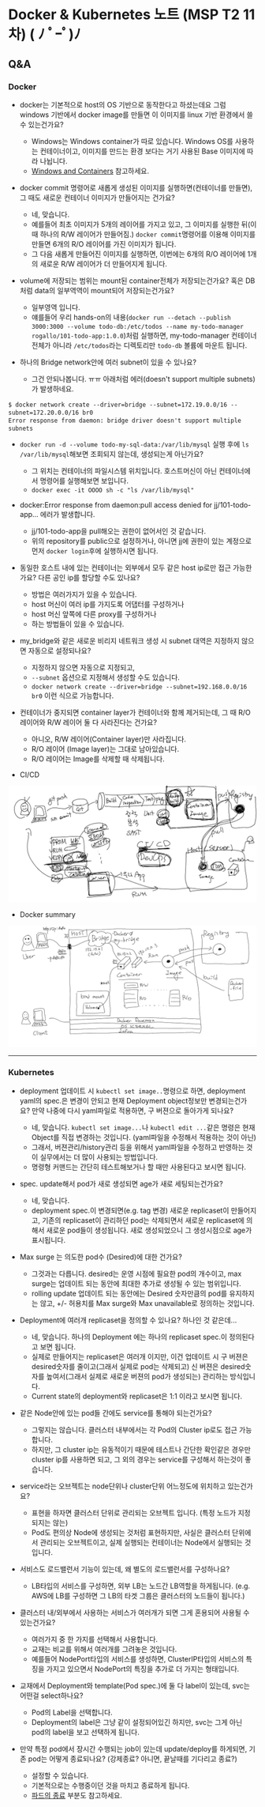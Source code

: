 # Docker & Kubernetes 노트 (MSP T2 11차) ( ﾉ ﾟｰﾟ)ﾉ

## Q&A

### Docker

- docker는 기본적으로 host의 OS 기반으로 동작한다고 하셨는데요 그럼 windows 기반에서 docker image를 만들면 이 이미지를 linux 기반 환경에서 쓸 수 있는건가요?
  - Windows는 Windows container가 따로 있습니다. Windows OS를 사용하는 컨테이너이고, 이미지를 만드는 환경 보다는 거기 사용된 Base 이미지에 따라 나뉩니다.
  - [Windows and Containers](https://docs.microsoft.com/en-us/virtualization/windowscontainers/about/) 참고하세요.


- docker commit 명령어로 새롭게 생성된 이미지를 실행하면(컨테이너를 만들면), 그 때도 새로운 컨테이너 이미지가 만들어지는 건가요?
  - 네, 맞습니다.
  - 예를들어 최초 이미지가 5개의 레이어를 가지고 있고, 그 이미지를 실행한 뒤(이 때 하나의 R/W 레이어가 만들어짐.) `docker commit`명령어를 이용해 이미지를 만들면 6개의 R/O 레이어를 가진 이미지가 됩니다.
  - 그 다음 새롭게 만들어진 이미지를 실행하면, 이번에는 6개의 R/O 레이어에 1개의 새로운 R/W 레이어가 더 만들어지게 됩니다.

- volume에 저장되는 범위는 mount된 container전체가 저장되는건가요? 혹은 DB처럼 data의 일부역역이 mount되어 저장되는건가요?
  - 일부영역 입니다.
  - 얘를들어 우리 hands-on의 내용(`docker run --detach --publish 3000:3000 --volume todo-db:/etc/todos --name my-todo-manager rogallo/101-todo-app:1.0.0`)처럼 실행하면, my-todo-manager 컨테이너 전체가 아니라 `/etc/todos`라는 디렉토리만 `todo-db` 볼륨에 마운트 됩니다.

- 하나의 Bridge network안에 여러 subnet이 있을 수 있나요?
  - 그건 안되나봅니다. ㅠㅠ 아래처럼 에러(doesn't support multiple subnets)가 발생하네요.
```
$ docker network create --driver=bridge --subnet=172.19.0.0/16 --subnet=172.20.0.0/16 br0
Error response from daemon: bridge driver doesn't support multiple subnets
```

- `docker run -d --volume todo-my-sql-data:/var/lib/mysql` 실행 후에 `ls /var/lib/mysql`해보면 조회되지 않는데, 생성되는게 아닌가요?
  - 그 위치는 컨테이너의 파일시스템 위치입니다. 호스트머신이 아닌 컨테이너에서 명령어를 실행해보면 보입니다.
  - `docker exec -it OOOO sh -c "ls /var/lib/mysql"`

- docker:Error response from daemon:pull access denied for jj/101-todo-app... 에러가 발생합니다.
  - jj/101-todo-app을 pull해오는 권한이 없어서인 것 같습니다.
  - 위의 repository를 public으로 설정하거나, 아니면 jj에 권한이 있는 계정으로 먼저 `docker login`후에 실행하시면 됩니다.

- 동일한 호스트 내에 있는 컨테이너는 외부에서 모두 같은 host ip로만 접근 가능한가요? 다른 공인 ip를 할당할 수도 있나요?
  - 방법은 여러가지가 있을 수 있습니다.
  - host 머신이 여러 ip를 가지도록 어댑터를 구성하거나
  - host 머신 앞쪽에 다른 proxy를 구성하거나
  - 하는 방법들이 있을 수 있습니다.


- my_bridge와 같은 새로운 비리지 네트워크 생성 시 subnet 대역은 지정하지 않으면 자동으로 설정되나요?
  - 지정하지 않으면 자동으로 지정되고,
  - `--subnet` 옵션으로 지정해서 생성할 수도 있습니다.
  - `docker network create --driver=bridge --subnet=192.168.0.0/16 br0` 이런 식으로 가능합니다.

- 컨테이너가 중지되면 container layer가 컨테이너와 함께 제거되는데, 그 때 R/O 레이어와 R/W 레이어 둘 다 사라진다는 건가요?
  - 아니오, R/W 레이어(Container layer)만 사라집니다.
  - R/O 레이어 (Image layer)는 그대로 남아있습니다.
  - R/O 레이어는 Image를 삭제할 때 삭제됩니다.

- CI/CD  

![](img/cicd_11.png)

- Docker summary  

![](img/docker_summary_11.png)

---

### Kubernetes

- deployment 업데이트 시 `kubectl set image..`명령으로 하면, deployment yaml의 spec.은 변경이 안되고 현재 Deployment object정보만 변경되는건가요? 만약 나중에 다시 yaml파일로 적용하면, 구 버젼으로 돌아가게 되나요?
  - 네, 맞습니다. `kubectl set image...`나 `kubectl edit ...`같은 명령은 현재 Object를 직접 변경하는 것입니다. (yaml파일을 수정해서 적용하는 것이 아닌)
  - 그래서, 버젼관리/history관리 등을 위해서 yaml파일을 수정하고 반영하는 것이 실무에서는 더 많이 사용되는 방법입니다.
  - 명령형 커맨드는 간단히 테스트해보거나 할 때만 사용된다고 보시면 됩니다.

- spec. update해서 pod가 새로 생성되면 age가 새로 세팅되는건가요?
  - 네, 맞습니다.
  - deployment spec.이 변경되면(e.g. tag 변경) 새로운 replicaset이 만들어지고, 기존의 replicaset이 관리하던 pod는 삭제되면서 새로운 replicaset에 의해서 새로운 pod들이 생성됩니다. 새로 생성되었으니 그 생성시점으로 age가 표시됩니다.

- Max surge 는 의도한 pod수 (Desired)에 대한 건가요?
  - 그것과는 다릅니다. desired는 운영 시점에 필요한 pod의 개수이고, max surge는 업데이트 되는 동안에 최대한 추가로 생성될 수 있는 범위입니다.
  - rolling update 업데이트 되는 동안에는 Desired 숫자만큼의 pod를 유지하지는 않고, +/- 허용치를 Max surge와 Max unavailable로 정의하는 것입니다.

- Deployment에 여러개 replicaset을 정의할 수 있나요? 하나인 것 같은데...
  - 네, 맞습니다. 하나의 Deployment 에는 하나의 replicaset spec.이 정의된다고 보면 됩니다.
  - 실제로 만들어지는 replicaset은 여러개 이지만, 이건 업데이트 시 구 버젼은 desired숫자를 줄이고(그래서 실제로 pod는 삭제되고) 신 버젼은 desired숫자를 높여서(그래서 실제로 새로운 버젼의 pod가 생성되는) 관리하는 방식입니다.
  - Current state의 deployment와 replicaset은 1:1 이라고 보시면 됩니다.

- 같은 Node안에 있는 pod들 간에도 service를 통해야 되는건가요?
  - 그렇지는 않습니다. 클러스터 내부에서는 각 Pod의 Cluster ip로도 접근 가능합니다.
  - 하지만, 그 cluster ip는 유동적이기 때문에 테스트나 간단한 확인같은 경우만 cluster ip를 사용하면 되고, 그 외의 경우는 service를 구성해서 하는것이 좋습니다.

- service라는 오브젝트는 node단위나 cluster단위 어느정도에 위치하고 있는건가요?
  - 표현을 하자면 클러스터 단위로 관리되는 오브젝트 입니다. (특정 노드가 지정되지는 않는)
  - Pod도 편의상 Node에 생성되는 것처럼 표현하지만, 사실은 클러스터 단위에서 관리되는 오브젝트이고, 실제 실행되는 컨테이너는 Node에서 실행되는 것입니다.

- 서비스도 로드밸런서 기능이 있는데, 왜 별도의 로드밸런서를 구성하나요?
  - LB타입의 서비스를 구성하면, 외부 LB는 노드간 LB역할을 하게됩니다. (e.g. AWS에 LB를 구성하면 그 LB의 타겟 그룹은 클러스터의 노드들이 됩니다.)

- 클러스터 내/외부에서 사용하는 서비스가 여러개가 되면 그게 혼용되어 사용될 수 있는건가요?
  - 여러가지 중 한 가지를 선택해서 사용합니다.
  - 교재는 비교를 위해서 여러개를 그려놓은 것입니다.
  - 예를들어 NodePort타입의 서비스를 생성하면, ClusterIP타입의 서비스의 특징을 가지고 있으면서 NodePort의 특징을 추가로 더 가지는 형태입니다.

- 교재에서 Deployment와 template(Pod spec.)에 둘 다 label이 있는데, svc는 어떤걸 select하나요?
  - Pod의 Label을 선택합니다. 
  - Deployment의 label은 그냥 같이 설정되어있긴 하지만, svc는 그게 아닌 pod의 label을 보고 선택하게 됩니다.

- 만약 특정 pod에서 장시간 수행되는 job이 있는데 update/deploy를 하게되면, 기존 pod는 어떻게 종료되나요? (강제종료? 아니면, 끝날때를 기다리고 종료?)
  - 설정할 수 있습니다.
  - 기본적으로는 수행중이던 것을 마치고 종료하게 됩니다.
  - [파드의 종료](https://kubernetes.io/ko/docs/concepts/workloads/pods/pod-lifecycle/#pod-termination) 부분도 참고하세요.
